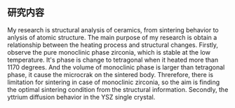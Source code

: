 ## 研究内容

My research is structural analysis of ceramics, from sintering behavior to anlysis of atomic structure. The main purpose of my research is obtain a relationship between the heating process and structural changes. Firstly, observe the pure monoclinic phase zirconia, which is stable at the low temperature. It's phase is change to tetragonal when it heated more than 1170 degrees. And the volume of monoclinic phase is larger than tetragonal phase, it cause the microcrak on the sintered body. Threrefore, there is limitation for sintering in case of monoclinic zirconia, so the aim is finding the optimal sintering condition from the structural information. Secondly, the yttrium diffusion behavior in the YSZ single crystal.
